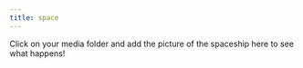 ```yaml
---
title: space
---
```


Click on your media folder and add the picture of the spaceship here to see what happens!
